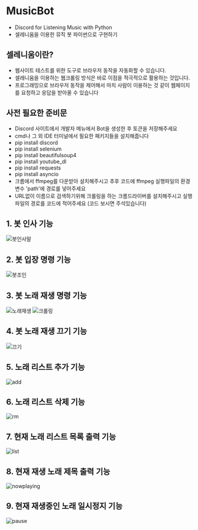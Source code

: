 # MusicBot
- Discord for Listening Music with Python
- 셀레니움을 이용한 뮤직 봇  파이썬으로 구현하기

## 셀레니움이란?
- 웹사이트 테스트를 위한 도구로 브라우저 동작을 자동화할 수 있습니다. 
- 셀레니움을 이용하는 웹크롤링 방식은 바로 이점을 적극적으로 활용하는 것입니다. 
- 프로그래밍으로 브라우저 동작을 제어해서 마치 사람이 이용하는 것 같이 웹페이지를 요청하고 응답을 받아올 수 있습니다

## 사전 필요한 준비문
- Discord 사이트에서 개발자 메뉴에서 Bot을 생성한 후 토큰을 저장해주세요
- cmd나 그 외 IDE 터미널에서 필요한 패키지들을 설치해줍니다
- pip install discord
- pip install selenium
- pip install beautifulsoup4
- pip install youtube_dl
- pip install requests
- pip install asyncio
- 크롬에서 ffmpeg를 다운받아 설치해주시고 추후 코드에 ffmpeg 실행파일의 환경 변수 'path'에 경로를  넣어주세요 
- URL없이 이름으로 검색하기위해 크롤링을 하는 크롬드라이버를 설치해주시고 실행파일의 경로를 코드에 적어주세요 (코드 보시면 주석있습니다)

## 1. 봇 인사 기능
![봇인사말](https://user-images.githubusercontent.com/49589578/118580813-7db21900-b7cb-11eb-8983-51c72c64af55.JPG)

## 2. 봇 입장 명령 기능
![봇조인](https://user-images.githubusercontent.com/49589578/118580814-7ee34600-b7cb-11eb-8ce4-7b12db5af077.JPG)

## 3. 봇 노래 재생 명령 기능
![노래재생](https://user-images.githubusercontent.com/49589578/118580815-7ee34600-b7cb-11eb-9ffa-6ebeaca28980.JPG)
![크롤링](https://user-images.githubusercontent.com/49589578/118581523-bef6f880-b7cc-11eb-8d16-8421e467c088.JPG)

## 4. 봇 노래 재생 끄기 기능
![끄기](https://user-images.githubusercontent.com/49589578/118585371-b81fb400-b7d3-11eb-8279-ad7136ff6de7.JPG)

## 5. 노래 리스트 추가 기능
![add](https://user-images.githubusercontent.com/49589578/118585364-b655f080-b7d3-11eb-814b-3e20edbece94.JPG)

## 6. 노래 리스트 삭제 기능
![rm](https://user-images.githubusercontent.com/49589578/118585367-b6ee8700-b7d3-11eb-9a4a-d28ad4f522ad.JPG)

## 7. 현재 노래 리스트 목록 출력 기능
![list](https://user-images.githubusercontent.com/49589578/118585366-b655f080-b7d3-11eb-91bc-4445ad233927.JPG)

## 8. 현재 재생 노래 제목 출력 기능
![nowplaying](https://user-images.githubusercontent.com/49589578/118585369-b7871d80-b7d3-11eb-9cdb-988c810a7991.JPG)

## 9. 현재 재생중인 노래 일시정지 기능
![pause](https://user-images.githubusercontent.com/49589578/118585361-b5bd5a00-b7d3-11eb-94dd-15b506064c78.JPG)
